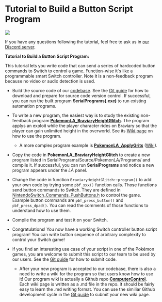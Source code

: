 # Tutorial to Build a Button Script Program

[<img src="https://canary.discordapp.com/api/guilds/695809740428673034/widget.png?style=banner2">](https://discord.gg/cQ4gWxN)

If you have any questions following the tutorial, feel free to ask us in [our Discord server](https://discord.gg/cQ4gWxN).

**Tutorial to Build a Button Script Program:**

This tutorial lets you write code that can send a series of hardcoded button commands to Switch to control a game.
Function-wise it's like a programmable smart Switch controller.
Note it is a non-feedback program because no video or audio detection is used.

- Build the source code of our [codebase](https://github.com/PokemonAutomation/Arduino-Source/tree/main/SerialPrograms). See the [Git guide](Git.md) for how to download and prepare for source code version control. If successful, you can run the built program **SerialPrograms(.exe)** to run existing automation programs. 

- To write a new program, the easiest way is to study the existing non-feedback program
[**PokemonLA_BraviaryHeightGlitch**](https://github.com/PokemonAutomation/Arduino-Source/blob/main/SerialPrograms/Source/PokemonLA/Programs/General/PokemonLA_BraviaryHeightGlitch.h).
The program applys an exploit while the player character rides on Braviary so that the player can gain unlimited height in the overworld.
See its [Wiki page](https://github.com/PokemonAutomation/ComputerControl/blob/master/Wiki/Programs/PokemonLA/BraviaryHeightGlitch.md) on how to use the program.

	- A more complex program example is [**PokemonLA_ApplyGrits**](https://github.com/PokemonAutomation/Arduino-Source/blob/main/SerialPrograms/Source/PokemonLA/Programs/General/PokemonLA_ApplyGrits.h) ([Wiki](https://github.com/PokemonAutomation/ComputerControl/blob/master/Wiki/Programs/PokemonLA/ApplyGrits.md)).

- Copy the code in **PokemonLA_BraviaryHeightGlitch** to create a new program listed in SerialPrograms/Source/PokemonLA/Programs/ and compile it. If successful, you can run **SerialPrograms** and notice a new program appears under the *LA* panel.

- Change the code in function `BraviaryHeightGlitch::program()` to add your own code by trying some `pbf_xxx()` function calls. Those functions send button commands to Switch. They are defined in [NintendoSwitch_Commands_PushButtons.h](https://github.com/PokemonAutomation/Arduino-Source/blob/main/SerialPrograms/Source/NintendoSwitch/Commands/NintendoSwitch_Commands_PushButtons.h) to control the game. Example button commands are `pbf_press_button()` and `pbf_press_dpad()`. You can read the comments of those functions to understand how to use them.

- Compile the program and test it on your Switch.

- Congratulations! You now have a working Switch controller button script program! You can write button sequence of arbitrary complexity to control your Switch game!

- If you find an interesting use case of your script in one of the Pokémon games, you are welcome to submit this script to our team to be used by our users. See the [Git guide](Git.md) for how to submit code.

	- After your new program is accepted to our codebase, there is also a need to write a wiki for the program so that users know how to use it! Our program wiki is actually a Github repo [**ComputerControl**](https://github.com/PokemonAutomation/ComputerControl). Each wiki page is written as a .md file in the repo. It should be fairly easy to learn the .md writing format. You can use the similiar Github development cycle in the [Git guide](Git.md) to submit your new wiki page.